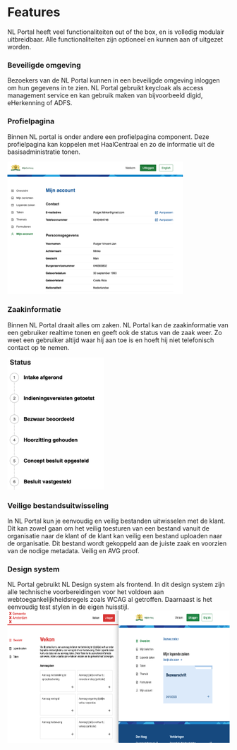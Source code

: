 # Features

NL Portal heeft veel functionaliteiten out of the box, en is volledig modulair uitbreidbaar. Alle functionaliteiten zijn optioneel en kunnen aan of uitgezet worden. 


### Beveiligde omgeving
Bezoekers van de NL Portal kunnen in een beveiligde omgeving inloggen om hun gegevens in te zien. NL Portal gebruikt keycloak als access management service en kan gebruik maken van bijvoorbeeld digid, eHerkenning of ADFS.

### Profielpagina
Binnen NL portal is onder andere een profielpagina component. Deze profielpagina kan koppelen met HaalCentraal en zo de informatie uit de basisadministratie tonen.

<img src="IMAGES/profiel.png" height="300">

### Zaakinformatie
Binnen NL Portal draait alles om zaken. NL Portal kan de zaakinformatie van een gebruiker realtime tonen en geeft ook de status van de zaak weer. Zo weet een gebruiker altijd waar hij aan toe is en hoeft hij niet telefonisch contact op te nemen.

<img src="IMAGES/zaakstatus.png" height="300">

### Veilige bestandsuitwisseling
In NL Portal kun je eenvoudig en veilig bestanden uitwisselen met de klant. Dit kan zowel gaan om het veilig toesturen van een bestand vanuit de organisatie naar de klant of de klant kan veilig een bestand uploaden naar de organisatie. Dit bestand wordt gekoppeld aan de juiste zaak en voorzien van de nodige metadata. Veilig en AVG proof.


### Design system
NL Portal gebruikt NL Design system als frontend. In dit design system zijn alle technische voorbereidingen voor het voldoen aan webtoegankelijkheidsregels zoals WCAG al getroffen. Daarnaast is het eenvoudig test stylen in de eigen huisstijl.
<img src="IMAGES/dhams.png" height="300">
